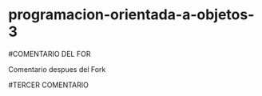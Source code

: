 # programacion-orientada-a-objetos-3

#COMENTARIO DEL FOR

Comentario despues del Fork


#TERCER COMENTARIO
